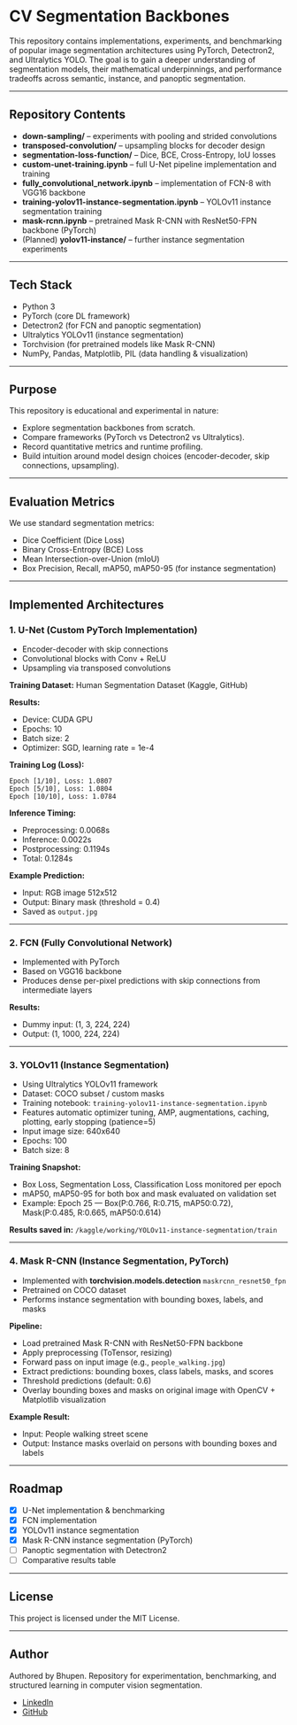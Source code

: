 # CV Segmentation Backbones

This repository contains implementations, experiments, and benchmarking of popular image segmentation architectures using PyTorch, Detectron2, and Ultralytics YOLO. The goal is to gain a deeper understanding of segmentation models, their mathematical underpinnings, and performance tradeoffs across semantic, instance, and panoptic segmentation.

---

## Repository Contents

* **down-sampling/** – experiments with pooling and strided convolutions
* **transposed-convolution/** – upsampling blocks for decoder design
* **segmentation-loss-function/** – Dice, BCE, Cross-Entropy, IoU losses
* **custom-unet-training.ipynb** – full U-Net pipeline implementation and training
* **fully\_convolutional\_network.ipynb** – implementation of FCN-8 with VGG16 backbone
* **training-yolov11-instance-segmentation.ipynb** – YOLOv11 instance segmentation training
* **mask-rcnn.ipynb** – pretrained Mask R-CNN with ResNet50-FPN backbone (PyTorch)
* (Planned) **yolov11-instance/** – further instance segmentation experiments

---

## Tech Stack

* Python 3
* PyTorch (core DL framework)
* Detectron2 (for FCN and panoptic segmentation)
* Ultralytics YOLOv11 (instance segmentation)
* Torchvision (for pretrained models like Mask R-CNN)
* NumPy, Pandas, Matplotlib, PIL (data handling & visualization)

---

## Purpose

This repository is educational and experimental in nature:

* Explore segmentation backbones from scratch.
* Compare frameworks (PyTorch vs Detectron2 vs Ultralytics).
* Record quantitative metrics and runtime profiling.
* Build intuition around model design choices (encoder-decoder, skip connections, upsampling).

---

## Evaluation Metrics

We use standard segmentation metrics:

* Dice Coefficient (Dice Loss)
* Binary Cross-Entropy (BCE) Loss
* Mean Intersection-over-Union (mIoU)
* Box Precision, Recall, mAP50, mAP50-95 (for instance segmentation)

---

## Implemented Architectures

### 1. U-Net (Custom PyTorch Implementation)

* Encoder-decoder with skip connections
* Convolutional blocks with Conv + ReLU
* Upsampling via transposed convolutions

**Training Dataset:** Human Segmentation Dataset (Kaggle, GitHub)

**Results:**

* Device: CUDA GPU
* Epochs: 10
* Batch size: 2
* Optimizer: SGD, learning rate = 1e-4

**Training Log (Loss):**

```
Epoch [1/10], Loss: 1.0807
Epoch [5/10], Loss: 1.0804
Epoch [10/10], Loss: 1.0784
```

**Inference Timing:**

* Preprocessing: 0.0068s
* Inference: 0.0022s
* Postprocessing: 0.1194s
* Total: 0.1284s

**Example Prediction:**

* Input: RGB image 512x512
* Output: Binary mask (threshold = 0.4)
* Saved as `output.jpg`

---

### 2. FCN (Fully Convolutional Network)

* Implemented with PyTorch
* Based on VGG16 backbone
* Produces dense per-pixel predictions with skip connections from intermediate layers

**Results:**

* Dummy input: (1, 3, 224, 224)
* Output: (1, 1000, 224, 224)

---

### 3. YOLOv11 (Instance Segmentation)

* Using Ultralytics YOLOv11 framework
* Dataset: COCO subset / custom masks
* Training notebook: `training-yolov11-instance-segmentation.ipynb`
* Features automatic optimizer tuning, AMP, augmentations, caching, plotting, early stopping (patience=5)
* Input image size: 640x640
* Epochs: 100
* Batch size: 8

**Training Snapshot:**

* Box Loss, Segmentation Loss, Classification Loss monitored per epoch
* mAP50, mAP50-95 for both box and mask evaluated on validation set
* Example: Epoch 25 — Box(P:0.766, R:0.715, mAP50:0.72), Mask(P:0.485, R:0.665, mAP50:0.614)

**Results saved in:** `/kaggle/working/YOLOv11-instance-segmentation/train`

---

### 4. Mask R-CNN (Instance Segmentation, PyTorch)

* Implemented with **torchvision.models.detection** `maskrcnn_resnet50_fpn`
* Pretrained on COCO dataset
* Performs instance segmentation with bounding boxes, labels, and masks

**Pipeline:**

* Load pretrained Mask R-CNN with ResNet50-FPN backbone
* Apply preprocessing (ToTensor, resizing)
* Forward pass on input image (e.g., `people_walking.jpg`)
* Extract predictions: bounding boxes, class labels, masks, and scores
* Threshold predictions (default: 0.6)
* Overlay bounding boxes and masks on original image with OpenCV + Matplotlib visualization

**Example Result:**

* Input: People walking street scene
* Output: Instance masks overlaid on persons with bounding boxes and labels

---

## Roadmap

* [x] U-Net implementation & benchmarking
* [x] FCN implementation
* [x] YOLOv11 instance segmentation
* [x] Mask R-CNN instance segmentation (PyTorch)
* [ ] Panoptic segmentation with Detectron2
* [ ] Comparative results table

---

## License

This project is licensed under the MIT License.

---

## Author

Authored by Bhupen. Repository for experimentation, benchmarking, and structured learning in computer vision segmentation.

* [LinkedIn](https://www.linkedin.com/in/bhupenparmar/)
* [GitHub](https://github.com/bhupencoD3)
